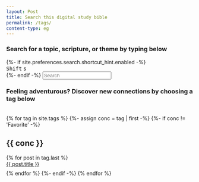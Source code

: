 ```yaml
---
layout: Post
title: Search this digital study bible
permalink: /tags/
content-type: eg
---
```

### Search for a topic, scripture, or theme by typing below


 <div class="searchbar search-container">
    {%- if site.preferences.search.shortcut_hint.enabled -%}
    <div class="search-shortcut disable-select">
        <kbd class="disable-select">Shift</kbd>
        <kbd class="disable-select">s</kbd>
    </div>
    {%- endif -%}
    <label for="search-input"></label>
    <input type="text" id="search-input" autocomplete="off" placeholder="Search"/>
    <div style="position: relative;">
        <p class="search-icon"></p>
      </div>
    <div id="search-results" class="search-results"></div>
</div>


### Feeling adventurous? Discover new connections by choosing a tag below

<br>
<div>
{% for tag in site.tags %}
  {%- assign conc = tag | first -%}
  {%- if conc != 'Favorite' -%}
    <h2 id="{{ conc }}">{{ conc }}</h2>
    {% for post in tag.last %} 
      <li id="category-content" style="padding-bottom: 0.6em; list-style: none;"><a href="{{post.url}}">{{ post.title }}</a></li>
    {% endfor %}
  {%- endif -%}
{% endfor %}
</div>
<br/>
<br/>

